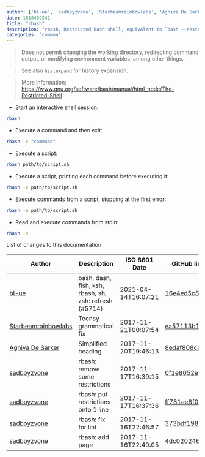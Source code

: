 ```yaml
---
author: ['bl-ue', 'sadboyzvone', 'Starbeamrainbowlabs', 'Agniva De Sarker']
date: 1618409241
title: "rbash"
description: "rbash, Restricted Bash shell, equivalent to `bash --restricted`."
categories: "common"
---
```

> Does not permit changing the working directory, redirecting command output, or modifying environment variables, among other things.

> See also `histexpand` for history expansion.

> More information: <https://www.gnu.org/software/bash/manual/html_node/The-Restricted-Shell>.

- Start an interactive shell session:

```bash
rbash
```

- Execute a command and then exit:

```bash
rbash -c "command"
```

- Execute a script:

```bash
rbash path/to/script.sh
```

- Execute a script, printing each command before executing it:

```bash
rbash -x path/to/script.sh
```

- Execute commands from a script, stopping at the first error:

```bash
rbash -e path/to/script.sh
```

- Read and execute commands from stdin:

```bash
rbash -s
```
List of changes to this documentation


Author | Description | ISO 8601 Date | GitHub link
------|-----|-----|-----
[bl-ue](mailto:54780737+bl-ue@users.noreply.github.com) | bash, dash, fish, ksh, rbash, sh, zsh: refresh (#5714) | 2021-04-14T16:07:21 | [16e4ed5c8993](https://github.com/tldr-pages/tldr/commit/16e4ed5c899393a2563346ddde246e136de801ab)
[Starbeamrainbowlabs](mailto:sbrl@starbeamrainbowlabs.com) | Teensy grammatical fix | 2017-11-21T00:07:54 | [ea57113b12b5](https://github.com/tldr-pages/tldr/commit/ea57113b12b5c6ef4800fa63092a99793252f150)
[Agniva De Sarker](mailto:agnivade@yahoo.co.in) | Simplified heading | 2017-11-20T19:46:13 | [8edaf808cadc](https://github.com/tldr-pages/tldr/commit/8edaf808cadc401ab2e215b296d3f1fd731e61c5)
[sadboyzvone](mailto:zvonimirurdinski@protonmail.ch) | rbash: remove some restrictions | 2017-11-17T16:39:15 | [0f1e8052e978](https://github.com/tldr-pages/tldr/commit/0f1e8052e978811b40793159d5f37654eca6ceaf)
[sadboyzvone](mailto:zvonimirurdinski@protonmail.ch) | rbash: put restrictions onto 1 line | 2017-11-17T16:37:36 | [ff781ee8f04f](https://github.com/tldr-pages/tldr/commit/ff781ee8f04fd98a42c1966eb0e4ab8ec7fdfa85)
[sadboyzvone](mailto:zvonimirurdinski@protonmail.ch) | rbash: fix for lint | 2017-11-16T22:46:57 | [373bdf198262](https://github.com/tldr-pages/tldr/commit/373bdf198262f0080b04f6c756b6fbfd7854236f)
[sadboyzvone](mailto:zvonimirurdinski@protonmail.ch) | rbash: add page | 2017-11-16T22:40:05 | [4dc0202460d5](https://github.com/tldr-pages/tldr/commit/4dc0202460d52122b209c0fa03f5d31551820a1c)

